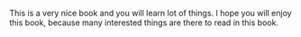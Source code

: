 This is a very nice book and you will learn lot of things. I hope you will enjoy this book, because many interested things are there to read in this book.
